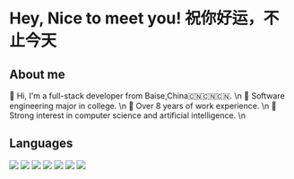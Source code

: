 # Hey, Nice to meet you! 祝你好运，不止今天

## About me
💙 Hi, I'm a full-stack developer from Baise,China🇨🇳🇨🇳🇨🇳. \n
💜 Software engineering major in college. \n
💚 Over 8 years of work experience. \n
💛 Strong interest in computer science and artificial intelligence. \n

## Languages
<span>
  <img src="https://img.shields.io/badge/-C-blue?style=flat-square&logo=c&logoColor=white" />
  <img src="https://img.shields.io/badge/-C++-grey?style=flat-square&logo=c&logoColor=white" />
  <img src="https://img.shields.io/badge/-Java-E34F26?style=flat-square&logo=Java&logoColor=white" />
  <img src="https://img.shields.io/badge/-Python-purple?style=flat-square&logo=python&logoColor=white" />
  <img src="https://img.shields.io/badge/-JavaScript-yellow?style=flat-square&logo=javascript&logoColor=white" />
  <img src="https://img.shields.io/badge/-TypeScript-blue?style=flat-square&logo=typescript&logoColor=white" />
  <img src="https://img.shields.io/badge/-PHP-green?style=flat-square&logo=php&logoColor=white" />
</span>
